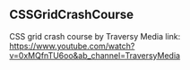 ## CSSGridCrashCourse

CSS grid crash course by Traversy Media 
link: https://www.youtube.com/watch?v=0xMQfnTU6oo&ab_channel=TraversyMedia
